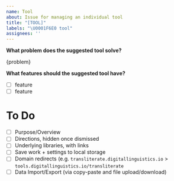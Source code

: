 ```yaml
---
name: Tool
about: Issue for managing an individual tool
title: "[TOOL]"
labels: "\U0001F6E0️ tool"
assignees: ''
---
```

**What problem does the suggested tool solve?**

{problem}

**What features should the suggested tool have?**

- [ ] feature
- [ ] feature

# To Do

- [ ] Purpose/Overview
- [ ] Directions, hidden once dismissed
- [ ] Underlying libraries, with links
- [ ] Save work + settings to local storage
- [ ] Domain redirects (e.g. `transliterate.digitallinguistics.io` > `tools.digitallinguistics.io/transliterate`
- [ ] Data Import/Export (via copy-paste and file upload/download)
